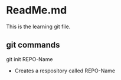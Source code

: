 # ReadMe.md

This is the learning git file.

## git commands

git init REPO-Name 
- Creates a respository called REPO-Name